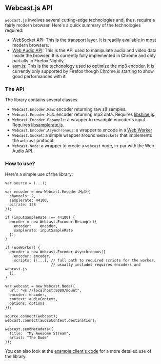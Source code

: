 Webcast.js API
--------------

`webcast.js` involves several cutting-edge technologies and, thus, require a fairly modern browser. 
Here's a quick summary of the technologies required:

* [WebSocket API](http://www.w3.org/TR/2011/WD-websockets-20110929/): This is the transport layer. It is readily available in most modern browsers.
* [Web Audio API](https://dvcs.w3.org/hg/audio/raw-file/tip/webaudio/specification.html): This is the API used to manipulate audio and video data inside the browser. It is currently fully implemented in Chrome and only partially in Firefox Nightly.
* [asm.js](http://asmjs.org/): This is the techonology used to optimize the mp3 encoder. It is currently only supported by Firefox though Chrome is starting to show good performances with it.

### The API

The library contains several classes:

* `Webcast.Encoder.Raw`: encoder returning raw s8 samples.
* `Webcast.Encoder.Mp3`: encoder returning mp3 data. Requires [libshine.js](https://github.com/savonet/shine/tree/master/js).
* `Webcast.Encoder.Resample`: a wrapper to resample encoder's input. Requires [libsamplerate.js](https://github.com/savonet/libsamplerate-js).
* `Webcast.Encoder.Asynchronous`: a wrapper to encode in a [Web Worker](http://www.w3.org/TR/workers/)
* `Webcast.Socket`: a simple wrapper around `WebSockets` that implements the `webcast` protocol.
* `Webcast.Node`: a wrapper to create a `webcast` node, in-par with the Web Audio API.

### How to use?

Here's a simple use of the library:

```
var source = (...);

var encoder = new Webcast.Encoder.Mp3({
  channels: 2,
  samplerate: 44100,
  bitrate: 128
});

if (inputSampleRate !== 44100) {
  encoder = new Webcast.Encoder.Resample({
    encoder:    encoder,
    samplerate: inputSampleRate 
  });
}

if (useWorker) {
  encoder = new Webcast.Encoder.Asynchronous({
    encoder: encoder,
    scripts: [(...], // full path to required scripts for the worker.
                     // usually includes requires encoders and webcast.js 
  });
}

var webcast = new Webcast.Node({
  url: "ws://localhost:8080/mount",
  encoder: encoder,
  context: audioContext,
  options: options
});

source.connect(webcast);
webcast.connect(audioContext.destination);

webcast.sendMetadata({
  title:  "My Awesome Stream",
  artist: "The Dude"
});

```

You can also look at the [example client's code](https://github.com/webcast/webcast.js/blob/master/examples/client/client.js)
for a more detailed use of the library.
